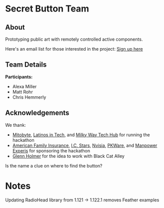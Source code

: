 # Secret Button Team

## About
Prototyping public art with remotely controlled active components.

Here's an email list for those interested in the project: [Sign up here](https://forms.gle/zzVSQnLrPfhfKWLBA)

## Team Details
**Participants:**
* Alexa Miller
* Matt Rohr
* Chris Hemmerly
## Acknowledgements
We thank:
* [Mitobyte](http://mitobyte.com/), [Latinos in Tech](https://latinos.tech/), and [Milky Way Tech Hub](https://www.milkywaytechhub.com/) for running the hackathon
* [American Family Insurance](https://www.amfam.com), [I.C. Stars](https://www.icstars.org/location/milwaukee), [Nvisia](http://nvisia.com/), [PKWare](https://pkware.com/), and [Manpower Experis](https://www.experis.com/en) for sponsoring the hackathon
 * [Glenn Holmer](https://github.com/Cenbe) for the idea to work with Black Cat Alley

 Is the name a clue on where to find the button?

# Notes
Updating RadioHead library from 1.121 → 1.122.1 removes Feather examples